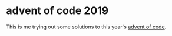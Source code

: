 # advent of code 2019
This is me trying out some solutions to this year's [advent of code](https://adventofcode.com/2019).
